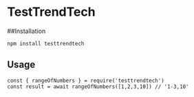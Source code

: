 # TestTrendTech
##Installation
```
npm install testtrendtech
```
## Usage
```
const { rangeOfNumbers } = require('testtrendtech')
const result = await rangeOfNumbers([1,2,3,10]) // '1-3,10' 
```
